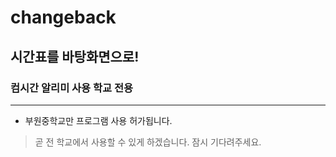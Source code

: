 # changeback
## 시간표를 바탕화면으로!
### 컴시간 알리미 사용 학교 전용
---
+ 부원중학교만 프로그램 사용 허가됩니다.
> 곧 전 학교에서 사용할 수 있게 하겠습니다. 잠시 기다려주세요.